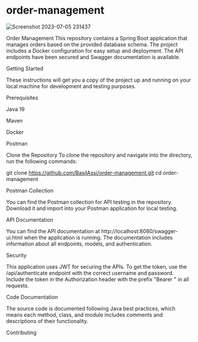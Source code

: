 # order-management
![Screenshot 2023-07-05 231437](https://github.com/BasilAssi/order-management/assets/104434508/980a6c2d-3263-4b49-bbe5-9f1e4696cd1b)

Order Management
This repository contains a Spring Boot application that manages orders based on the provided database schema. 
The project includes a Docker configuration for easy setup and deployment. The API endpoints have been secured and Swagger documentation is available.

Getting Started

These instructions will get you a copy of the project up and running on your local machine for development and testing purposes.

Prerequisites

Java 19

Maven

Docker

Postman

Clone the Repository
To clone the repository and navigate into the directory, run the following commands:

git clone https://github.com/BasilAssi/order-management.git
cd order-management



Postman Collection

You can find the Postman collection for API testing in the repository. Download it and import into your Postman application for local testing.

API Documentation

You can find the API documentation at http://localhost:8080/swagger-ui.html when the application is running. The documentation includes information about all endpoints, models, and authentication.

Security

This application uses JWT for securing the APIs. To get the token, use the /api/authenticate endpoint with the correct username and password.
Include the token in the Authorization header with the prefix "Bearer " in all requests.

Code Documentation

The source code is documented following Java best practices, which means each method, class, and module includes comments and descriptions of their functionality.

Contributing

